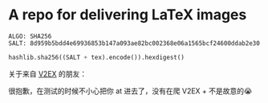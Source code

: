 # A repo for delivering LaTeX images

```text
ALGO: SHA256
SALT: 8d959b5bdd4e69936853b147a093ae82bc002368e06a1565bcf24600ddab2e30
```

```python
hashlib.sha256((SALT + tex).encode()).hexdigest()
```

关于来自 [V2EX](https://www.v2ex.com/t/667773) 的朋友：

很抱歉，在测试的时候不小心把你 at 进去了，没有在爬 V2EX + 不是故意的😭
